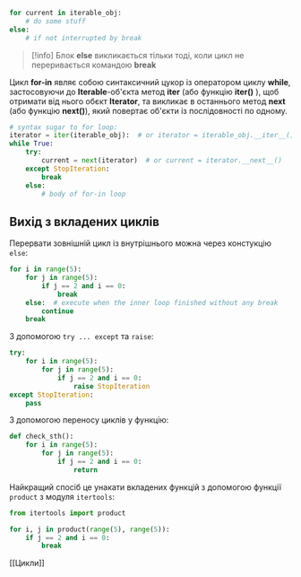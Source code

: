 ```python
for current in iterable_obj:
	# do some stuff
else:
	# if not interrupted by break
```

>[!info] Блок **else** викликається тільки тоді, коли цикл не переривається командою **break**

Цикл **for-in** являє собою синтаксичний цукор із оператором циклу **while**, застосовуючи до **Iterable**-об'єкта метод **__iter__** (або функцію **iter()** ), щоб отримати від нього обєкт **Iterator**, та  викликає в останнього метод **__next__** (або функцію **next()**), який повертає об'єкти із послідовності по одному.
```python
# syntax sugar to for loop:
iterator = iter(iterable_obj):  # or iterator = iterable_obj.__iter__()
while True:
    try:
        current = next(iterator)  # or current = iterator.__next__()
    except StopIteration:
        break
    else:
	    # body of for-in loop
```

## Вихід з вкладених циклів
Перервати зовнішній цикл із внутрішнього можна через констукцію `else`:
```python
for i in range(5):
	for j in range(5):
		if j == 2 and i == 0:
			break
	else:  # execute when the inner loop finished without any break
		continue
	break
```

З допомогою `try ... except` та `raise`:
```python
try:
	for i in range(5):
		for j in range(5):
			if j == 2 and i == 0:
				raise StopIteration
except StopIteration:
	pass
```

З допомогою переносу циклів у функцію:
```python
def check_sth():
	for i in range(5):
		for j in range(5):
			if j == 2 and i == 0:
				return
```

Найкращий спосіб це унакати вкладених функцій з допомогою функції `product` з модуля `itertools`:
```python
from itertools import product

for i, j in product(range(5), range(5)):
	if j == 2 and i == 0:
		break
```

[[Цикли]]